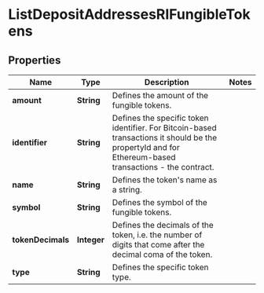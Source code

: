 

# ListDepositAddressesRIFungibleTokens


## Properties

| Name | Type | Description | Notes |
|------------ | ------------- | ------------- | -------------|
|**amount** | **String** | Defines the amount of the fungible tokens. |  |
|**identifier** | **String** | Defines the specific token identifier. For Bitcoin-based transactions it should be the propertyId and for Ethereum-based transactions - the contract. |  |
|**name** | **String** | Defines the token&#39;s name as a string. |  |
|**symbol** | **String** | Defines the symbol of the fungible tokens. |  |
|**tokenDecimals** | **Integer** | Defines the decimals of the token, i.e. the number of digits that come after the decimal coma of the token. |  |
|**type** | **String** | Defines the specific token type. |  |



